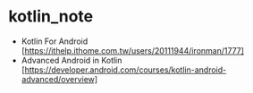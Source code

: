 # kotlin_note
- Kotlin For Android [https://ithelp.ithome.com.tw/users/20111944/ironman/1777]
- Advanced Android in Kotlin [https://developer.android.com/courses/kotlin-android-advanced/overview]
